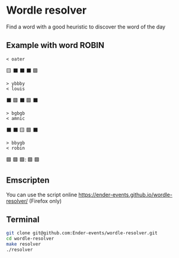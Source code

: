 # Wordle resolver

Find a word with a good heuristic to discover the word of the day


## Example with word ROBIN

```
< oater
```
:yellow_square: :black_large_square: :black_large_square: :black_large_square: :green_square: 
```
> ybbby
< louis
```
:black_large_square: :green_square: :black_large_square: :green_square: :black_large_square: 
```
> bgbgb
< amnic
```
:black_large_square: :black_large_square: :yellow_square: :green_square: :black_large_square:
```
> bbygb
< robin
```
:green_square: :green_square: :green_square:: :green_square: :green_square:

## Emscripten

You can use the script online https://ender-events.github.io/wordle-resolver/ (Firefox only)

## Terminal

```bash
git clone git@github.com:Ender-events/wordle-resolver.git
cd wordle-resolver
make resolver
./resolver
```
